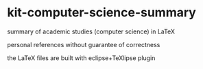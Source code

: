 kit-computer-science-summary
============================

summary of academic studies (computer science) in LaTeX

personal references without guarantee of correctness

the LaTeX files are built with eclipse+TeXlipse plugin